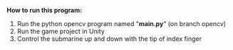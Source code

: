 **How to run this program:**
1. Run the python opencv program named "**main.py**" (on branch opencv)
2. Run the game project in Unity
3. Control the submarine up and down with the tip of index finger
